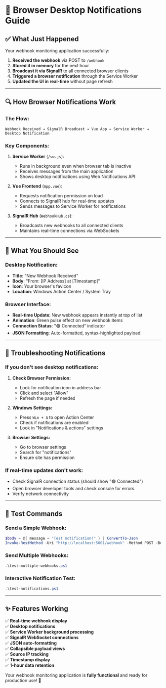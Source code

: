 # 🔔 Browser Desktop Notifications Guide

## ✅ **What Just Happened**

Your webhook monitoring application successfully:

1. **Received the webhook** via POST to `/webhook`
2. **Stored it in memory** for the next hour
3. **Broadcast it via SignalR** to all connected browser clients
4. **Triggered a browser notification** through the Service Worker
5. **Updated the UI in real-time** without page refresh

---

## 🔍 **How Browser Notifications Work**

### **The Flow:**
```
Webhook Received → SignalR Broadcast → Vue App → Service Worker → Desktop Notification
```

### **Key Components:**

1. **Service Worker** (`/sw.js`):
   - Runs in background even when browser tab is inactive
   - Receives messages from the main application
   - Shows desktop notifications using Web Notifications API

2. **Vue Frontend** (`App.vue`):
   - Requests notification permission on load
   - Connects to SignalR hub for real-time updates
   - Sends messages to Service Worker for notifications

3. **SignalR Hub** (`WebhookHub.cs`):
   - Broadcasts new webhooks to all connected clients
   - Maintains real-time connections via WebSockets

---

## 📱 **What You Should See**

### **Desktop Notification:**
- **Title**: "New Webhook Received"
- **Body**: "From: [IP Address] at [Timestamp]"
- **Icon**: Your browser's favicon
- **Location**: Windows Action Center / System Tray

### **Browser Interface:**
- **Real-time Update**: New webhook appears instantly at top of list
- **Animation**: Green pulse effect on new webhook items
- **Connection Status**: "🟢 Connected" indicator
- **JSON Formatting**: Auto-formatted, syntax-highlighted payload

---

## 🚫 **Troubleshooting Notifications**

### **If you don't see desktop notifications:**

1. **Check Browser Permission:**
   - Look for notification icon in address bar
   - Click and select "Allow"
   - Refresh the page if needed

2. **Windows Settings:**
   - Press `Win + A` to open Action Center
   - Check if notifications are enabled
   - Look in "Notifications & actions" settings

3. **Browser Settings:**
   - Go to browser settings
   - Search for "notifications"
   - Ensure site has permission

### **If real-time updates don't work:**
- Check SignalR connection status (should show "🟢 Connected")
- Open browser developer tools and check console for errors
- Verify network connectivity

---

## 🧪 **Test Commands**

### **Send a Simple Webhook:**
```powershell
$body = @{ message = "Test notification!" } | ConvertTo-Json
Invoke-RestMethod -Uri "http://localhost:5001/webhook" -Method POST -Body $body -ContentType "application/json"
```

### **Send Multiple Webhooks:**
```powershell
.\test-multiple-webhooks.ps1
```

### **Interactive Notification Test:**
```powershell
.\test-notifications.ps1
```

---

## ✨ **Features Working**

✅ **Real-time webhook display**  
✅ **Desktop notifications**  
✅ **Service Worker background processing**  
✅ **SignalR WebSocket connections**  
✅ **JSON auto-formatting**  
✅ **Collapsible payload views**  
✅ **Source IP tracking**  
✅ **Timestamp display**  
✅ **1-hour data retention**  

Your webhook monitoring application is **fully functional** and ready for production use! 🎉